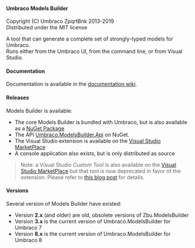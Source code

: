 #### Umbraco Models Builder

Copyright (C) Umbraco ZpqrtBnk 2013-2019  
Distributed under the MIT license  

A tool that can generate a complete set of strongly-typed models for Umbraco.  
Runs either from the Umbraco UI, from the command line, or from Visual Studio.

#### Documentation

Documentation is available in the [documentation wiki](https://github.com/zpqrtbnk/Zbu.ModelsBuilder/wiki/Zbu.ModelsBuilder).

#### Releases

Models Builder is available:
* The core Models Builder is bundled with Umbraco, but is also available as a [NuGet Package](https://www.nuget.org/packages/Umbraco.ModelsBuilder/)
* The API [Umbraco.ModelsBuilder.Api](https://www.nuget.org/packages/Umbraco.ModelsBuilder.Api/) on NuGet.
* The Visual Studio extension is available on the [Visual Studio MarketPlace](https://marketplace.visualstudio.com/items?itemName=ZpqrtBnk.UmbracoModelsBuilderExtension)
* A console application also exists, but is only distributed as source

>Note: a Visual Studio *Custom Tool* is also available on the [Visual Studio MarketPlace](https://marketplace.visualstudio.com/items?itemName=ZpqrtBnk.UmbracoModelsBuilderCustomTool)
but that tool is now deprecated in favor of the extension. Please refer to [this blog post](https://www.zpqrtbnk.net/posts/models-builder-extension/) for details.

#### Versions

Several version of Models Builder have existed:
* Version **2.x** (and older) are old, obsolete versions of Zbu.ModelsBuilder
* Version **3.x** is the current version of Umbraco.ModelsBuilder for Umbraco 7
* Version **8.x** is the current version of Umbraco.ModelsBuilder for Umbraco 8
